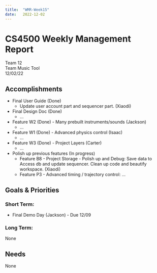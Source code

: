 ```yaml
---
title:  "WMR-Week15"
date:   2022-12-02
---
```

# CS4500 Weekly Management Report

Team 12 \
Team Music Tool \
12/02/22

## Accomplishments

- Final User Guide (Done)
  - Update user account part and sequencer part. (Xiaodi)
- Final Design Doc (Done)
  - ...
- Feature W2 (Done) - Many prebuilt instruments/sounds (Jackson)
  - ...
- Feature W1 (Done) - Advanced physics control (Isaac)
  - ...
- Feature W3 (Done) - Project Layers (Carter)
  - ...
- Polish up previous features (In progress)
  - Feature B8 - Project Storage - Polish up and Debug: Save data to Access db and update sequencer. Clean up code and beautify workspace. (Xiaodi)
  - Feature P3 - Advanced timing / trajectory control: ...


## Goals & Priorities

### Short Term:
- Final Demo Day (Jackson) - Due 12/09

### Long Term:

None

## Needs

None
